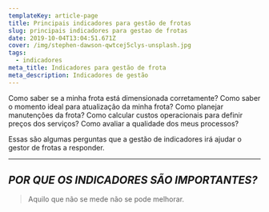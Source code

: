 ```yaml
---
templateKey: article-page
title: Principais indicadores para gestão de frotas
slug: principais indicadores para gestao de frotas
date: 2019-10-04T13:04:51.671Z
cover: /img/stephen-dawson-qwtcej5clys-unsplash.jpg
tags:
  - indicadores
meta_title: Indicadores para gestão de frota
meta_description: Indicadores de gestão
---
```



Como saber se a minha frota está dimensionada corretamente? Como saber o momento ideal para atualização da minha frota? Como planejar manutenções da frota? Como calcular custos operacionais para definir preços dos serviços? Como avaliar a qualidade dos meus processos?

Essas são algumas perguntas que a gestão de indicadores irá ajudar o gestor de frotas a responder.

- - -

## _POR QUE OS INDICADORES SÃO IMPORTANTES?_

> Aquilo que não se mede não se pode melhorar.
